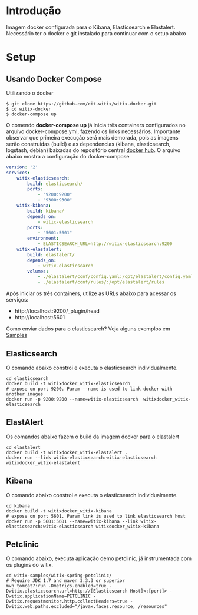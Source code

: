 # Introdução
Imagem docker configurada para o Kibana, Elasticsearch e Elastalert. Necessário ter o docker e git instalado para continuar com o setup abaixo


# Setup

## Usando Docker Compose
Utilizando o docker

```console
$ git clone https://github.com/cit-witix/witix-docker.git
$ cd witix-docker
$ docker-compose up
```

O comendo **docker-compose up** já inicia três containers configurados no arquivo docker-compose.yml, fazendo os links necessários. Importante observar que primeira execução será mais demorada, pois as imagens serão construídas (build) e as dependencias (kibana, elasticsearch, logstash, debian) baixadas do repositório central [docker hub](http://hub.docker.com). O arquivo abaixo mostra a configuração do docker-compose

```yaml
version: '2'
services:
    witix-elasticsearch:
        build: elasticsearch/
        ports:
            - "9200:9200"
            - "9300:9300"
    witix-kibana:
        build: kibana/
        depends_on: 
            - witix-elasticsearch
        ports:
            - "5601:5601"
        environment:
            - ELASTICSEARCH_URL=http://witix-elasticsearch:9200    
    witix-elastalert:
        build: elastalert/
        depends_on: 
            - witix-elasticsearch
        volumes:
            - ./elastalert/conf/config.yaml:/opt/elastalert/config.yaml
            - ./elastalert/conf/rules/:/opt/elastalert/rules                    
```

Após iniciar os três containers, utilize as URLs abaixo para acessar os serviços: 

* http://localhost:9200/_plugin/head
* http://localhost:5601

Como enviar dados para o elasticsearch? Veja alguns exemplos em [Samples](witix-samples/readme.md)

## Elasticsearch 
O comando abaixo constroi e executa o elasticsearch individualmente. 

```shell
cd elasticsearch
docker build -t witixdocker_witix-elasticsearch
# expose on port 9200. Param --name is used to link docker with another images
docker run -p 9200:9200 --name=witix-elasticsearch  witixdocker_witix-elasticsearch
```

## ElastAlert

Os comandos abaixo fazem o build da imagem docker para o elastalert
```shell
cd elastalert
docker build -t witixdocker_witix-elastalert . 
docker run --link witix-elasticsearch:witix-elasticsearch witixdocker_witix-elastalert
```

## Kibana
O comando abaixo constroi e executa o elasticsearch individualmente. 

```shell
cd kibana
docker build -t witixdocker_witix-kibana
# expose on port 5601. Param link is used to link elasticsearch host
docker run -p 5601:5601 --name=witix-kibana --link witix-elasticsearch:witix-elasticsearch witixdocker_witix-kibana
```

## Petclinic
O comando abaixo, executa aplicação demo petclinic, já instrumentada com os plugins do witix. 

```shell
cd witix-samples/witix-spring-petclinic/
# Require JDK 1.7 and maven 3.3.3 or superior 
mvn tomcat7:run -Dmetrics.enabled=true -Dwitix.elasticsearch.url=http://[Elasticsearch Host]<:[port]> -Dwitix.applicationName=PETCLINIC -Dwitix.requestmonitor.http.collectHeaders=true -Dwitix.web.paths.excluded="/javax.faces.resource, /resources"
```